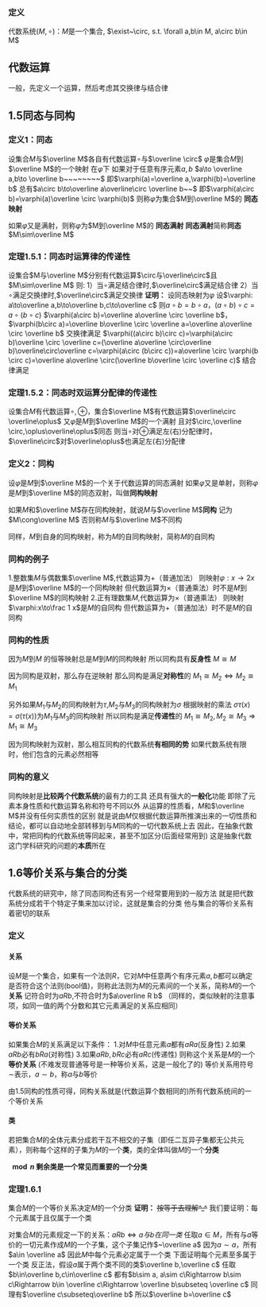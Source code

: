 ### 定义
代数系统$(M,\circ)$：$M$是一个集合, $\exist~\circ, s.t. \forall a,b\in M, a\circ b\in M$

## 代数运算
一般，先定义一个运算，然后考虑其交换律与结合律

## 1.5同态与同构
### 定义1：同态
设集合$M$与$\overline M$各自有代数运算$\circ$与$\overline \circ$
$\varphi$是集合$M$到$\overline M$的一个映射
在$\varphi$下
如果对于任意有序元素$a,b$
$a\to \overline a,b\to \overline b~~~~~~~~$ 即$\varphi(a)=\overline a,\varphi(b)=\overline b$
总有$a\circ b\to\overline a\overline\circ \overline b~~$ 即$\varphi(a\circ b)=\varphi(a)\overline \circ \varphi(b)$
则称$\varphi$为集合$M到\overline M$的 **同态映射**

如果$\varphi$又是满射，则称$\varphi$为$M到\overline M$的 **同态满射**
**同态满射**简称**同态**$M\sim\overline M$
### 定理1.5.1：同态时运算律的传递性
设集合$M与\overline M$分别有代数运算$\circ与\overline\circ$且$M\sim\overline M$
则:
1）当$\circ$满足结合律时,$\overline\circ$满足结合律
2）当$\circ$满足交换律时,$\overline\circ$满足交换律
**证明：**
设同态映射为$\varphi$
设$\varphi: a\to\overline a,b\to\overline b,c\to\overline c$
则$a\circ b=b\circ a$，$(a\circ b)\circ c=a\circ(b\circ c)$
$\varphi(a\circ b)=\overline a\overline \circ \overline b$，$\varphi(b\circ a)=\overline b\overline \circ \overline a=\overline a\overline \circ \overline b$
交换律满足
$\varphi((a\circ b)\circ c)=\varphi(a\circ b)\overline \circ \overline c=(\overline a\overline \circ\overline b)\overline\circ\overline c=\varphi(a\circ (b\circ c))=a\overline \circ \varphi(b \circ c)=\overline a\overline \circ(\overline b\overline \circ \overline c)$
结合律满足

### 定理1.5.2：同态时双运算分配律的传递性
设集合$M$有代数运算$\circ,\oplus$，集合$\overline M$有代数运算$\overline\circ \overline\oplus$
又$\varphi$是$M$到$\overline M$的一个满射
且对$\circ,\overline \circ,\oplus\overline\oplus$同态
则当$\circ$对$\oplus$满足左(右)分配律时，$\overline\circ$对$\overline\oplus$也满足左(右)分配律
### 定义2：同构
设$\varphi$是$M$到$\overline M$的一个关于代数运算的同态满射
如果$\varphi$又是单射，则称$\varphi$是$M$到$\overline M$的同态双射，叫做**同构映射**

如果$M$和$\overline M$存在同构映射，就说$M$与$\overline M$**同构**
记为$M\cong\overline M$
否则称$M$与$\overline M$不同构

同样，$M$到自身的同构映射，称为$M$的自同构映射，简称$M$的自同构
### 同构的例子
1.整数集$M$与偶数集$\overline M$,代数运算为$+$（普通加法）
则映射$\varphi:x\to 2x$是$M$到$\overline M$的一个同构映射
但代数运算为$\times$（普通乘法）时不是$M$到$\overline M$的同构映射
2.正有理数集$M$,代数运算为$\times$（普通乘法）
则映射$\varphi:x\to\frac 1 x$是$M$的自同构
但代数运算为$+$（普通加法）时不是$M$的自同构
### 同构的性质
因为$M$到$M$ 的恒等映射总是$M$到$M$的同构映射
所以同构具有**反身性**
$M\cong M$

因为同构是双射，那么存在逆映射
那么同构是满足**对称性**的
$M_1\cong M_2 \Leftrightarrow M_2\cong M_1$

另外如果$M_1$与$M_2$的同构映射为$\tau$,$M_2$与$M_3$的同构映射为$\sigma$
根据映射的乘法
$\sigma\tau(x)=\sigma(\tau(x))$为$M_1$与$M_3$的同构映射
所以同构是满足**传递性**的
$M_1\cong M_2,M_2\cong M_3 \Rightarrow M_1\cong M_3$

因为同构映射为双射，那么相互同构的代数系统**有相同的势**
如果代数系统有限时，他们包含的元素必然相等

### 同构的意义
同构映射是**比较两个代数系统**的最有力的工具
还具有强大的**一般化**功能
即除了元素本身性质和代数运算名称和符号不同以外
从运算的性质看，$M$和$\overline M$并没有任何实质性的区别
就是说由$M$仅根据代数运算所推演出来的一切性质和结论，都可以自动地全部转移到与$M$同构的一切代数系统上去
因此，在抽象代数中，常把同构的代数系统等同起来，甚至不加区分(后面经常用到)
这是抽象代数这门学科研究的问题的**本质**所在
## 1.6等价关系与集合的分类
代数系统的研究中，除了同态同构还有另一个经常要用到的一般方法
就是把代数系统分成若干个特定子集来加以讨论，这就是集合的分类
他与集合的等价关系有着密切的联系

### 定义
#### 关系
设$M$是一个集合，如果有一个法则$R$，它对$M$中任意两个有序元素$a,b$都可以确定是否符合这个法则(bool值)，则称此法则为$M$的元素间的一个关系，简称$M$的一个**关系**
记符合时为$aRb$,不符合时为$a\overline R b$
（同样的，类似映射的注意事项，如同一值的两个分数和其它元素满足的关系应相同）
#### 等价关系
如果集合$M$的关系满足以下条件：
1.对$M$中任意元素$a$都有$aRa$(反身性)
2.如果$aRb$必有$bRa$(对称性)
3.如果$aRb,bRc$必有$aRc$(传递性)
则称这个关系是$M$的一个**等价关系**
(不难发现普通等号是一种等价关系，这是一般化了的)
等价关系用符号$\sim$表示，$a\sim b$，称$a$与$b$等价

由1.5同构的性质可得，同构关系就是(代数运算个数相同的)所有代数系统间的一个等价关系
#### 类
若把集合$M$的全体元素分成若干互不相交的子集（即任二互异子集都无公共元素），则称每个这样的子集为$M$的一个**类**，类的全体叫做$M$的一个**分类**

**$\mod n$ 剩余类是一个常见而重要的一个分类**
### 定理1.6.1
集合$M$的一个等价关系决定$M$的一个分类
**证明：**
~~按等于去理解^_^~~
我们要证明：每个元素属于且仅属于一个类

对集合$M$的元素规定一下的关系：$aRb\Leftrightarrow a与b在同一类$
任取$a\in M$，所有与$a$等价的一切元素作成$M$的一个子集，这个子集记作$~\overline a$
因为$a\sim a$，所有$a\in \overline a$
因此$M$中每个元素必定属于一个类
下面证明每个元素至多属于一个类
反正法，假设$a$属于两个类不同的类$\overline b,\overline c$
任取$b\in\overline b,c\in\overline c$
都有$b\sim a, a\sim c\Rightarrow b\sim c\Rightarrow b\in \overline c\Rightarrow \overline b\subseteq \overline c$
同理有$\overline c\subseteq\overline b$
所以$\overline b=\overline c$